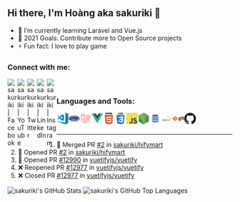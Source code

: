 ## Hi there, I'm Hoàng aka sakuriki 👋

- 🌱 I’m currently learning Laravel and Vue.js
- 🥅 2021 Goals: Contribute more to Open Source projects
- ⚡ Fun fact: I love to play game

### Connect with me:

[<img align="left" alt="sakuriki | Facebook" width="22px" src="https://cdn.jsdelivr.net/npm/simple-icons@v3/icons/facebook.svg" />][facebook]
[<img align="left" alt="sakuriki | YouTube" width="22px" src="https://cdn.jsdelivr.net/npm/simple-icons@v3/icons/youtube.svg" />][youtube]
[<img align="left" alt="sakuriki | Twitter" width="22px" src="https://cdn.jsdelivr.net/npm/simple-icons@v3/icons/twitter.svg" />][twitter]
[<img align="left" alt="sakuriki | LinkedIn" width="22px" src="https://cdn.jsdelivr.net/npm/simple-icons@v3/icons/linkedin.svg" />][linkedin]
[<img align="left" alt="sakuriki | Instagram" width="22px" src="https://cdn.jsdelivr.net/npm/simple-icons@v3/icons/instagram.svg" />][instagram]

<br />

### Languages and Tools:

<img align="left" alt="Visual Studio Code" width="26px" src="https://raw.githubusercontent.com/github/explore/80688e429a7d4ef2fca1e82350fe8e3517d3494d/topics/visual-studio-code/visual-studio-code.png" />
<img align="left" alt="PHP" width="26px" src="https://raw.githubusercontent.com/github/explore/ccc16358ac4530c6a69b1b80c7223cd2744dea83/topics/php/php.png" />
<img align="left" alt="Laravel" width="26px" src="https://raw.githubusercontent.com/github/explore/ccc16358ac4530c6a69b1b80c7223cd2744dea83/topics/laravel/laravel.png" />
<img align="left" alt="Vue.js" width="26px" src="https://raw.githubusercontent.com/github/explore/80688e429a7d4ef2fca1e82350fe8e3517d3494d/topics/vue/vue.png" />
<img align="left" alt="HTML5" width="26px" src="https://raw.githubusercontent.com/github/explore/80688e429a7d4ef2fca1e82350fe8e3517d3494d/topics/html/html.png" />
<img align="left" alt="CSS3" width="26px" src="https://raw.githubusercontent.com/github/explore/80688e429a7d4ef2fca1e82350fe8e3517d3494d/topics/css/css.png" />
<img align="left" alt="JavaScript" width="26px" src="https://raw.githubusercontent.com/github/explore/80688e429a7d4ef2fca1e82350fe8e3517d3494d/topics/javascript/javascript.png" />
<img align="left" alt="Node.js" width="26px" src="https://raw.githubusercontent.com/github/explore/80688e429a7d4ef2fca1e82350fe8e3517d3494d/topics/nodejs/nodejs.png" />
<img align="left" alt="SQL" width="26px" src="https://raw.githubusercontent.com/github/explore/80688e429a7d4ef2fca1e82350fe8e3517d3494d/topics/sql/sql.png" />
<img align="left" alt="MySQL" width="26px" src="https://raw.githubusercontent.com/github/explore/80688e429a7d4ef2fca1e82350fe8e3517d3494d/topics/mysql/mysql.png" />
<img align="left" alt="Git" width="26px" src="https://raw.githubusercontent.com/github/explore/80688e429a7d4ef2fca1e82350fe8e3517d3494d/topics/git/git.png" />
<img align="left" alt="GitHub" width="26px" src="https://raw.githubusercontent.com/github/explore/78df643247d429f6cc873026c0622819ad797942/topics/github/github.png" />

<br />
<br />

---

<!--START_SECTION:activity-->
1. 🎉 Merged PR [#2](https://github.com/sakuriki/hifymart/pull/2) in [sakuriki/hifymart](https://github.com/sakuriki/hifymart)
2. 💪 Opened PR [#2](https://github.com/sakuriki/hifymart/pull/2) in [sakuriki/hifymart](https://github.com/sakuriki/hifymart)
3. 💪 Opened PR [#12990](https://github.com/vuetifyjs/vuetify/pull/12990) in [vuetifyjs/vuetify](https://github.com/vuetifyjs/vuetify)
4. ❌ Reopened PR [#12977](https://github.com/vuetifyjs/vuetify/pull/12977) in [vuetifyjs/vuetify](https://github.com/vuetifyjs/vuetify)
5. ❌ Closed PR [#12977](https://github.com/vuetifyjs/vuetify/pull/12977) in [vuetifyjs/vuetify](https://github.com/vuetifyjs/vuetify)
<!--END_SECTION:activity-->

<img align="center" alt="sakuriki's GitHub Stats" src="https://github-readme-stats.vercel.app/api?username=sakuriki&show_icons=true&hide_border=true&count_private=true" />
<img align="center" alt="sakuriki's GitHub Top Languages" src="https://github-readme-stats.vercel.app/api/top-langs/?username=sakuriki&layout=compact" />

[facebook]: https://www.facebook.com/sakurikii
[twitter]: https://twitter.com/sakurikiii
[youtube]: https://www.youtube.com/channel/UCNAgnuT3lc_DnuiLNegiH8Q
[instagram]: https://www.instagram.com/sakurikii/
[linkedin]: https://www.linkedin.com/in/ho%C3%A0ng-v%C5%A9-7262ba202/
